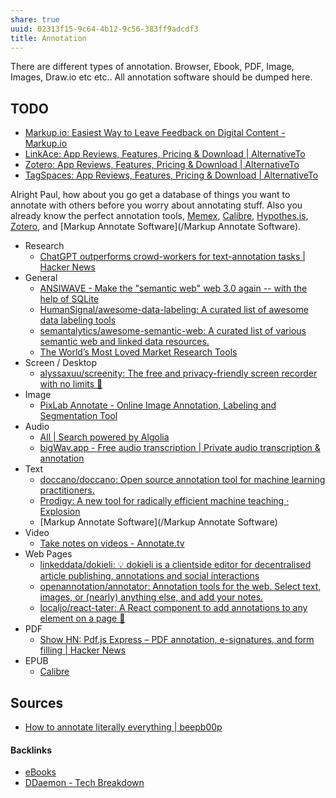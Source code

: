 ```yaml
---
share: true
uuid: 02313f15-9c64-4b12-9c56-383ff9adcdf3
title: Annotation
---
```

There are different types of annotation. Browser, Ebook, PDF, Image, Images, Draw.io etc etc.. All annotation software should be dumped here.

## TODO

* [Markup.io: Easiest Way to Leave Feedback on Digital Content - Markup.io](https://www.markup.io/)
* [LinkAce: App Reviews, Features, Pricing & Download | AlternativeTo](https://alternativeto.net/software/linkace/about/)
* [Zotero: App Reviews, Features, Pricing & Download | AlternativeTo](https://alternativeto.net/software/zotero/about/)
* [TagSpaces: App Reviews, Features, Pricing & Download | AlternativeTo](https://alternativeto.net/software/tagspaces/about/)

Alright Paul, how about you go get a database of things you want to annotate with others before you worry about annotating stuff. Also you already know the perfect annotation tools, [Memex](/Memex), [Calibre](/e326e3c9-4fe3-48e2-bcd9-d0bc5f0a337e), [Hypothes.is](/dedecb5f-c142-402e-84d4-126b3e6cda9f), [Zotero](/226c25ff-7753-4e2b-a5db-09b732f0bd50), and [Markup Annotate Software](/Markup Annotate Software).

* Research
	* [ChatGPT outperforms crowd-workers for text-annotation tasks | Hacker News](https://news.ycombinator.com/item?id=35334719)
* General
	* [ANSIWAVE - Make the "semantic web" web 3.0 again -- with the help of SQLite](https://ansiwave.net/blog/semantic-web.html)
	* [HumanSignal/awesome-data-labeling: A curated list of awesome data labeling tools](https://github.com/HumanSignal/awesome-data-labeling)
	* [semantalytics/awesome-semantic-web: A curated list of various semantic web and linked data resources.](https://github.com/semantalytics/awesome-semantic-web)
	* [The World’s Most Loved Market Research Tools](https://www.discuss.io/)
* Screen / Desktop
	* [alyssaxuu/screenity: The free and privacy-friendly screen recorder with no limits 🎥](https://github.com/alyssaxuu/screenity)
* Image
	* [PixLab Annotate - Online Image Annotation, Labeling and Segmentation Tool](https://annotate.pixlab.io/)
* Audio
	* [All | Search powered by Algolia](https://hn.algolia.com/?dateRange=all&page=0&prefix=true&query=audio%20annotation&sort=byPopularity&type=story)
	* [bigWav.app - Free audio transcription | Private audio transcription & annotation](https://bigwav.app/)
* Text
	* [doccano/doccano: Open source annotation tool for machine learning practitioners.](https://github.com/doccano/doccano)
	* [Prodigy: A new tool for radically efficient machine teaching · Explosion](https://explosion.ai/blog/prodigy-annotation-tool-active-learning)
	* [Markup Annotate Software](/Markup Annotate Software)
* Video
	* [Take notes on videos - Annotate.tv](https://annotate.tv/)
* Web Pages
	* [linkeddata/dokieli: :bulb: dokieli is a clientside editor for decentralised article publishing, annotations and social interactions](https://github.com/linkeddata/dokieli?tab=readme-ov-file)
	* [openannotation/annotator: Annotation tools for the web. Select text, images, or (nearly) anything else, and add your notes.](https://github.com/openannotation/annotator)
	* [localjo/react-tater: A React component to add annotations to any element on a page 🥔](https://github.com/localjo/react-tater)
* PDF
	* [Show HN: Pdf.js Express – PDF annotation, e-signatures, and form filling | Hacker News](https://news.ycombinator.com/item?id=22763656)
* EPUB
	* [Calibre](/e326e3c9-4fe3-48e2-bcd9-d0bc5f0a337e)



## Sources

* [How to annotate literally everything | beepb00p](https://beepb00p.xyz/annotating.html)

#### Backlinks

* [eBooks](/2eae3e8b-d415-498a-a4f8-88316ebe0843)
* [DDaemon - Tech Breakdown](/457c6a22-361f-4b4b-9867-809c7c6d0316)